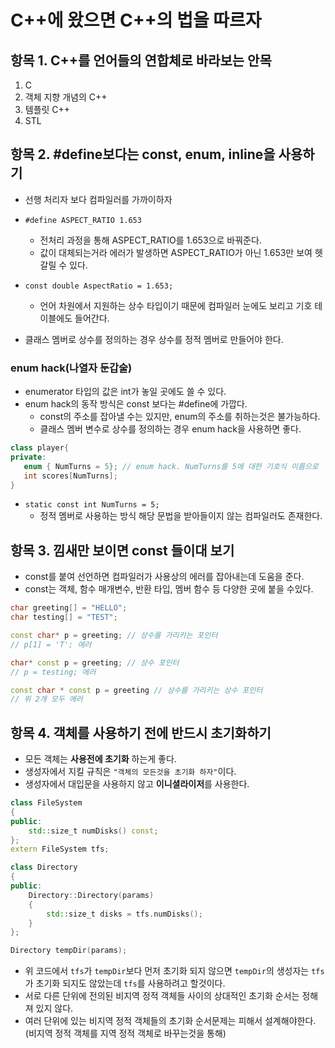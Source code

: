 # C++에 왔으면 C++의 법을 따르자
## 항목 1. C++를 언어들의 연합체로 바라보는 안목
1. C
2. 객체 지향 개념의 C++
3. 템플릿 C++
4. STL

## 항목 2. #define보다는 const, enum, inline을 사용하기
- 선행 처리자 보다 컴파일러를 가까이하자
- `#define ASPECT_RATIO 1.653 `
    - 전처리 과정을 통해 ASPECT_RATIO를 1.653으로 바꿔준다.
    - 값이 대체되는거라 에러가 발생하면 ASPECT_RATIO가 아닌 1.653만 보여 헷갈릴 수 있다.
- `const double AspectRatio = 1.653;`
    - 언어 차원에서 지원하는 상수 타입이기 때문에 컴파일러 눈에도 보리고 기호 테이블에도 들어간다.

- 클래스 멤버로 상수를 정의하는 경우 상수를 정적 멤버로 만들어야 한다.

### enum hack(나열자 둔갑술)
- enumerator 타입의 값은 int가 놓일 곳에도 쓸 수 있다.
- enum hack의 동작 방식은 const 보다는 #define에 가깝다.
    - const의 주소를 잡아낼 수는 있지만, enum의 주소를 취하는것은 불가능하다.
    - 클래스 멤버 변수로 상수를 정의하는 경우 enum hack을 사용하면 좋다.

```cpp
class player{
private:
   enum { NumTurns = 5}; // enum hack. NumTurns를 5에 대한 기호식 이름으로
   int scores[NumTurns];
}
```

- `static const int NumTurns = 5;`
    - 정적 멤버로 사용하는 방식 해당 문법을 받아들이지 않는 컴파일러도 존재한다.

## 항목 3. 낌새만 보이면 const 들이대 보기
- const를 붙여 선언하면 컴파일러가 사용상의 에러를 잡아내는데 도움을 준다.
- const는 객체, 함수 매개변수, 반환 타입, 멤버 함수 등 다양한 곳에 붙을 수있다.

```cpp
char greeting[] = "HELLO";
char testing[] = "TEST";

const char* p = greeting; // 상수를 가리키는 포인터
// p[1] = 'T'; 에러

char* const p = greeting; // 상수 포인터
// p = testing; 에러

const char * const p = greeting // 상수를 가리키는 상수 포인터
// 위 2개 모두 에러
```

## 항목 4. 객체를 사용하기 전에 반드시 초기화하기
- 모든 객체는 **사용전에 초기화** 하는게 좋다.
- 생성자에서 지킬 규칙은 `"객체의 모든것을 초기화 하자"`이다.
- 생성자에서 대입문을 사용하지 않고 **이니셜라이저**를 사용한다.

```cpp
class FileSystem
{
public:
    std::size_t numDisks() const;
};
extern FileSystem tfs;

class Directory
{
public:
    Directory::Directory(params)
    {
        std::size_t disks = tfs.numDisks();
    }
};

Directory tempDir(params);
```
- 위 코드에서 `tfs`가 `tempDir`보다 먼저 초기화 되지 않으면 `tempDir`의 생성자는 `tfs`가 초기화 되지도 않았는데 `tfs`를 사용하려고 할것이다.
- 서로 다른 단위에 전의된 비지역 정적 객체들 사이의 상대적인 초기화 순서는 정해져 있지 않다.
- 여러 단위에 있는 비지역 정적 객체들의 초기화 순서문제는 피해서 설계해야한다. (비지역 정적 객체를 지역 정적 객체로 바꾸는것을 통해)
